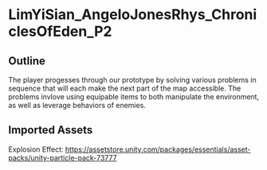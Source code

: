 # LimYiSian_AngeloJonesRhys_ChroniclesOfEden_P2

## Outline
The player progesses through our prototype by solving various problems in sequence that will each make the next part of the map accessible.
The problems invlove using equipable items to both manipulate the environment, as well as leverage behaviors of enemies.

## Imported Assets
Explosion Effect: https://assetstore.unity.com/packages/essentials/asset-packs/unity-particle-pack-73777


